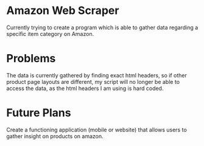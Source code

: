 # Amazon Web Scraper  
Currently trying to create a program which is able to gather data regarding a specific item category on Amazon.

# Problems
The data is currently gathered by finding exact html headers, so if other product page layouts are different, my script will no longer be able to access the data, as the html headers I am using is hard coded.

# Future Plans  
Create a functioning application (mobile or website) that allows users to gather insight on products on amazon.
